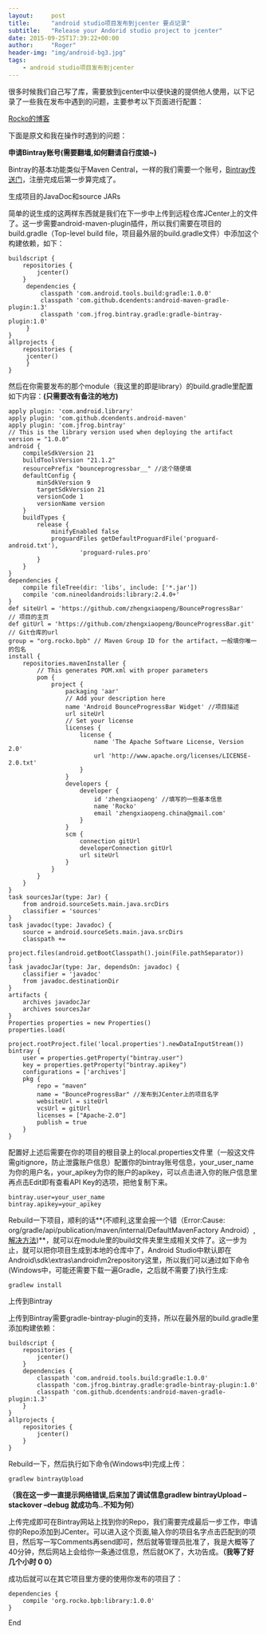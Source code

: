 ```yaml
---
layout:     post
title:      "android studio项目发布到jcenter 要点记录"
subtitle:   "Release your Andorid studio project to jcenter"
date: 2015-09-25T17:39:22+00:00
author:     "Roger"
header-img: "img/android-bg3.jpg"
tags:
    - android studio项目发布到jcenter
---
```


很多时候我们自己写了库，需要放到jcenter中以便快速的提供他人使用，以下记录了一些我在发布中遇到的问题，主要参考以下页面进行配置：

<a title="Rocko的博客" href="http://rocko.xyz/2015/02/02/%e4%bd%bf%e7%94%a8Gradle%e5%8f%91%e5%b8%83%e9%a1%b9%e7%9b%ae%e5%88%b0JCenter%e4%bb%93%e5%ba%93/" target="_blank">Rocko的博客</a>

下面是原文和我在操作时遇到的问题：

 **申请Bintray账号(需要翻墙,如何翻请自行度娘~)**

Bintray的基本功能类似于Maven Central，一样的我们需要一个账号，<a title="传送门" href="https://bintray.com/" target="_blank">Bintray传送门</a>，注册完成后第一步算完成了。

生成项目的JavaDoc和source JARs

简单的说生成的这两样东西就是我们在下一步中上传到远程仓库JCenter上的文件了。这一步需要android-maven-plugin插件，所以我们需要在项目的build.gradle（Top-level build file，项目最外层的build.gradle文件）中添加这个构建依赖，如下：

    buildscript {
        repositories {
        	jcenter()
    	}
   		 dependencies {
   			 classpath 'com.android.tools.build:gradle:1.0.0'
   			 classpath 'com.github.dcendents:android-maven-gradle-plugin:1.3'
   			 classpath 'com.jfrog.bintray.gradle:gradle-bintray-plugin:1.0'
   		 }
    }
    allprojects {
    	repositories {
   		 jcenter()
   		 }
    }

然后在你需要发布的那个module（我这里的即是library）的build.gradle里配置如下内容：**(只需要改有备注的地方)**

	apply plugin: 'com.android.library'
	apply plugin: 'com.github.dcendents.android-maven'
	apply plugin: 'com.jfrog.bintray'
	// This is the library version used when deploying the artifact
	version = "1.0.0"
	android {
	    compileSdkVersion 21
	    buildToolsVersion "21.1.2"
	    resourcePrefix "bounceprogressbar__" //这个随便填
	    defaultConfig {
	        minSdkVersion 9
	        targetSdkVersion 21
	        versionCode 1
	        versionName version
	    }
	    buildTypes {
	        release {
	            minifyEnabled false
	            proguardFiles getDefaultProguardFile('proguard-android.txt'),
	                    'proguard-rules.pro'
	        }
	    }
	}
	dependencies {
	    compile fileTree(dir: 'libs', include: ['*.jar'])
	    compile 'com.nineoldandroids:library:2.4.0+'
	}
	def siteUrl = 'https://github.com/zhengxiaopeng/BounceProgressBar'
	// 项目的主页
	def gitUrl = 'https://github.com/zhengxiaopeng/BounceProgressBar.git'
	// Git仓库的url
	group = "org.rocko.bpb" // Maven Group ID for the artifact，一般填你唯一的包名
	install {
	    repositories.mavenInstaller {
	        // This generates POM.xml with proper parameters
	        pom {
	            project {
	                packaging 'aar'
	                // Add your description here
	                name 'Android BounceProgressBar Widget' //项目描述
	                url siteUrl
	                // Set your license
	                licenses {
	                    license {
	                        name 'The Apache Software License, Version 2.0'
	                        url 'http://www.apache.org/licenses/LICENSE-2.0.txt'
	                    }
	                }
	                developers {
	                    developer {
	                        id 'zhengxiaopeng' //填写的一些基本信息
	                        name 'Rocko'
	                        email 'zhengxiaopeng.china@gmail.com'
	                    }
	                }
	                scm {
	                    connection gitUrl
	                    developerConnection gitUrl
	                    url siteUrl
	                }
	            }
	        }
	    }
	}
	task sourcesJar(type: Jar) {
	    from android.sourceSets.main.java.srcDirs
	    classifier = 'sources'
	}
	task javadoc(type: Javadoc) {
	    source = android.sourceSets.main.java.srcDirs
	    classpath +=
	            project.files(android.getBootClasspath().join(File.pathSeparator))
	}
	task javadocJar(type: Jar, dependsOn: javadoc) {
	    classifier = 'javadoc'
	    from javadoc.destinationDir
	}
	artifacts {
	    archives javadocJar
	    archives sourcesJar
	}
	Properties properties = new Properties()
	properties.load(
	        project.rootProject.file('local.properties').newDataInputStream())
	bintray {
	    user = properties.getProperty("bintray.user")
	    key = properties.getProperty("bintray.apikey")
	    configurations = ['archives']
	    pkg {
	        repo = "maven"
	        name = "BounceProgressBar" //发布到JCenter上的项目名字
	        websiteUrl = siteUrl
	        vcsUrl = gitUrl
	        licenses = ["Apache-2.0"]
	        publish = true
	    }
	}
配置好上述后需要在你的项目的根目录上的local.properties文件里（一般这文件需gitignore，防止泄露账户信息）配置你的bintray账号信息，your\_user\_name为你的用户名，your_apikey为你的账户的apikey，可以点击进入你的账户信息里再点击Edit即有查看API Key的选项，把他复制下来。

	bintray.user=your_user_name
	bintray.apikey=your_apikey

Rebuild一下项目，顺利的话**(不顺利,这里会报一个错（Error:Cause: org/gradle/api/publication/maven/internal/DefaultMavenFactory Android）,<a title="解决方法" href="http://www.lai18.com/content/1417768.html" target="_blank">解决方法</a>)**，就可以在module里的build文件夹里生成相关文件了。这一步为止，就可以把你项目生成到本地的仓库中了，Android Studio中默认即在Android\sdk\extras\android\m2repository这里，所以我们可以通过如下命令(Windows中，可能还需要下载一遍Gradle，之后就不需要了)执行生成:

    gradlew install

 上传到Bintray

上传到Bintray需要gradle-bintray-plugin的支持，所以在最外层的build.gradle里添加构建依赖：

	buildscript {
	    repositories {
	        jcenter()
	    }
	    dependencies {
	        classpath 'com.android.tools.build:gradle:1.0.0'
	        classpath 'com.jfrog.bintray.gradle:gradle-bintray-plugin:1.0'
	        classpath 'com.github.dcendents:android-maven-gradle-plugin:1.3'
	    }
	}
	allprojects {
	    repositories {
	        jcenter()
	    }
	}

Rebuild一下，然后执行如下命令(Windows中)完成上传：

    gradlew bintrayUpload

**（我在这一步一直提示网络错误,后来加了调试信息gradlew bintrayUpload &#8211;stackover &#8211;debug 就成功鸟..不知为何）**

上传完成即可在Bintray网站上找到你的Repo，我们需要完成最后一步工作，申请你的Repo添加到JCenter。可以进入这个页面,输入你的项目名字点击匹配到的项目，然后写一写Comments再send即可，然后就等管理员批准了，我是大概等了40分钟，然后网站上会给你一条通过信息，然后就OK了，大功告成。**（我等了好几个小时 0 0）**

成功后就可以在其它项目里方便的使用你发布的项目了：

	dependencies {
	    compile 'org.rocko.bpb:library:1.0.0'
	}

End
